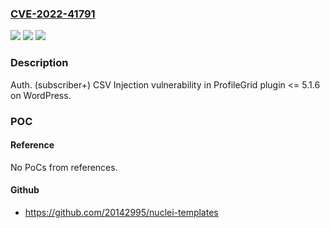 ### [CVE-2022-41791](https://cve.mitre.org/cgi-bin/cvename.cgi?name=CVE-2022-41791)
![](https://img.shields.io/static/v1?label=Product&message=ProfileGrid%20(WordPress%20plugin)&color=blue)
![](https://img.shields.io/static/v1?label=Version&message=%3C%3D%205.1.6%3C%3D%205.1.6%20&color=brighgreen)
![](https://img.shields.io/static/v1?label=Vulnerability&message=CSV%20Injection&color=brighgreen)

### Description

Auth. (subscriber+) CSV Injection vulnerability in ProfileGrid plugin <= 5.1.6 on WordPress.

### POC

#### Reference
No PoCs from references.

#### Github
- https://github.com/20142995/nuclei-templates


